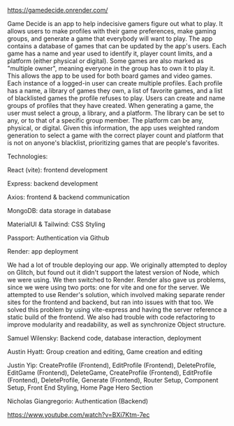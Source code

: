 https://gamedecide.onrender.com/

Game Decide is an app to help indecisive gamers figure out what to play. It allows users to make profiles
with their game preferences, make gaming groups, and generate a game that everybody will want to play.
The app contains a database of games that can be updated by the app's users. Each game has a name and year
used to identify it, player count limits, and a platform (either physical or digital). Some games are also
marked as "multiple owner", meaning everyone in the group has to own it to play it. This allows the app to be
used for both board games and video games.
Each instance of a logged-in user can create multiple profiles. Each profile has a name, a library of games they own,
a list of favorite games, and a list of blacklisted games the profile refuses to play.
Users can create and name groups of profiles that they have created.
When generating a game, the user must select a group, a library, and a platform. The library can be set to any, or to
that of a specific group member. The platform can be any, physical, or digital. Given this information, the app
uses weighted random generation to select a game with the correct player count and platform that is not on anyone's
blacklist, prioritizing games that are people's favorites.


Technologies:

React (vite): frontend development

Express: backend development

Axios: frontend & backend communication

MongoDB: data storage in database

MaterialUI & Tailwind: CSS Styling

Passport: Authentication via Github

Render: app deployment


We had a lot of trouble deploying our app. We originally attempted to deploy on Glitch, but found out it didn't support
the latest version of Node, which we were using. We then switched to Render. Render also gave us problems, since we
were using two ports: one for vite and one for the server. We attempted to use Render's solution, which involved
making separate render sites for the frontend and backend, but ran into issues with that too. We solved this problem
by using vite-express and having the server reference a static build of the frontend.
We also had trouble with code refactoring to improve modularity and readability, as well as synchronize Object structure.


Samuel Wilensky: Backend code, database interaction, deployment

Austin Hyatt: Group creation and editing, Game creation and editing

Justin Yip: CreateProfile (Frontend), EditProfile (Frontend), DeleteProfile, EditGame (Frontend), DeleteGame, 
    CreateProfile (Frontend), EditProfile (Frontend), DeleteProfile, Generate (Frontend), Router Setup, 
    Component Setup, Front End Styling, Home Page Hero Section

Nicholas Giangregorio: Authentication (Backend)


https://www.youtube.com/watch?v=BXi7Ktm-7ec